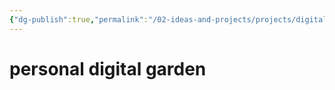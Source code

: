 ```yaml
---
{"dg-publish":true,"permalink":"/02-ideas-and-projects/projects/digital-garden/","title":"personal digital garden","tags":["project","webdev"]}
---
```



# personal digital garden
